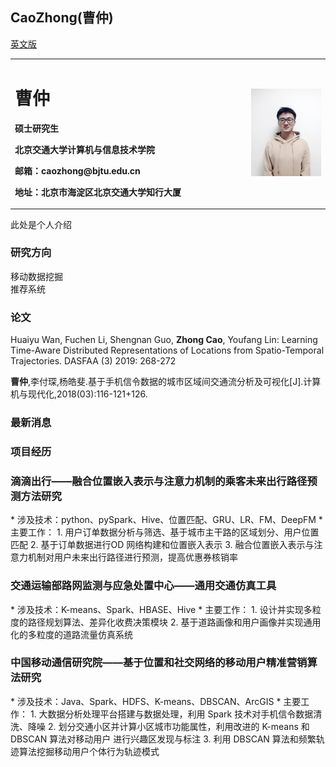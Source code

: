 ## CaoZhong(曹仲)
<table border="0">
  <tr>
    <td width="75%">
      <h1>曹仲</h1>
      <p><b>硕士研究生</b></p>
      <p><b>北京交通大学计算机与信息技术学院</b></p>
      <p><b>邮箱：caozhong@bjtu.edu.cn</b></p>
      <p><b>地址：北京市海淀区北京交通大学知行大厦</b></p>
    </td>
    <td width="25%">
      <img src="/caozhong_banshen_size2.jpg" width="100%">      
    </td>
  </tr>
  <tr>
    <a href="/index-en.html">英文版</a>
  </tr>
</table>
此处是个人介绍

### 研究方向
移动数据挖掘   
推荐系统  
### 论文
Huaiyu Wan, Fuchen Li, Shengnan Guo, **Zhong Cao**, Youfang Lin:
Learning Time-Aware Distributed Representations of Locations from Spatio-Temporal Trajectories. DASFAA (3) 2019: 268-272

**曹仲**,李付琛,杨皓斐.基于手机信令数据的城市区域间交通流分析及可视化[J].计算机与现代化,2018(03):116-121+126.

### 最新消息

### 项目经历

<h3>滴滴出行——融合位置嵌入表示与注意力机制的乘客未来出行路径预测方法研究</h3>
* 涉及技术：python、pySpark、Hive、位置匹配、GRU、LR、FM、DeepFM
* 主要工作：
1. 用户订单数据分析与筛选、基于城市主干路的区域划分、用户位置匹配
2. 基于订单数据进行OD 网络构建和位置嵌入表示
3. 融合位置嵌入表示与注意力机制对用户未来出行路径进行预测，提高优惠券核销率

<h3>交通运输部路网监测与应急处置中心——通用交通仿真工具</h3>
* 涉及技术：K-means、Spark、HBASE、Hive
* 主要工作：
1. 设计并实现多粒度的路径规划算法、差异化收费决策模块
2. 基于道路画像和用户画像并实现通用化的多粒度的道路流量仿真系统

<h3>中国移动通信研究院——基于位置和社交网络的移动用户精准营销算法研究</h3>
* 涉及技术：Java、Spark、HDFS、K-means、DBSCAN、ArcGIS
* 主要工作：
1. 大数据分析处理平台搭建与数据处理，利用 Spark 技术对手机信令数据清洗、降噪
2. 划分交通小区并计算小区城市功能属性，利用改进的 K-means 和 DBSCAN 算法对移动用户
进行兴趣区发现与标注
3. 利用 DBSCAN 算法和频繁轨迹算法挖掘移动用户个体行为轨迹模式

